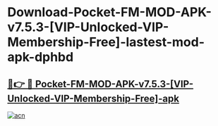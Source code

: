 # Download-Pocket-FM-MOD-APK-v7.5.3-[VIP-Unlocked-VIP-Membership-Free]-lastest-mod-apk-dphbd

<h2><a href="https://apkcomod.com?title=Pocket-FM-MOD-APK-v7.5.3-[VIP-Unlocked-VIP-Membership-Free]">🔗👉 🔴 Pocket-FM-MOD-APK-v7.5.3-[VIP-Unlocked-VIP-Membership-Free]-apk </a></h2>

[![acn](https://github.com/user-attachments/assets/0f9c940e-d8b0-45ae-aac7-cd30a18b3e1c)](https://apkcomod.com?title=Pocket-FM-MOD-APK-v7.5.3-[VIP-Unlocked-VIP-Membership-Free])
